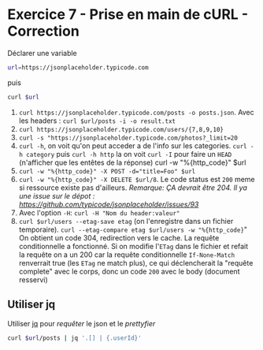 # Exercice 7 - Prise en main de cURL - Correction

Déclarer une variable 

~~~bash
url=https://jsonplaceholder.typicode.com
~~~

puis

~~~bash
curl $url
~~~

1. `curl https://jsonplaceholder.typicode.com/posts -o posts.json`. Avec les headers : `curl $url/posts -i -o result.txt`
2. `curl https://jsonplaceholder.typicode.com/users/{7,8,9,10}`
3. `curl -s "https://jsonplaceholder.typicode.com/photos?_limit=20`
4. `curl -h`, on voit qu'on peut acceder a de l'info sur les categories. `curl -h category` puis `curl -h http`
la on voit `curl -I` pour faire un `HEAD` (n'afficher que les entêtes de la réponse)
curl -w "%{http_code}" $url
6. `curl -w "%{http_code}" -X POST -d="title=Foo" $url`
7. `curl -w "%{http_code}" -X DELETE $url/8`. Le code status est `200` meme si ressource existe pas d'ailleurs. *Remarque: ÇA devrait être 204. Il ya une issue sur le dépot : https://github.com/typicode/jsonplaceholder/issues/93*
8. Avec l'option `-H`: `curl -H "Nom du header:valeur"`
9. `curl $url/users --etag-save etag` (on l'enregistre dans un fichier temporaire). `curl --etag-compare etag $url/users -w "%{http_code}`" On obtient un code 304, redirection vers le cache. La requête conditionnelle a fonctionné. Si on modifie l'`ETag` dans le fichier et refait la requête on a un 200 car la requête conditionnelle `If-None-Match` renverrait true (les `ETag` ne match plus), ce qui déclencherait la "requête complete" avec le corps, donc un code `200` avec le body (document resservi)

## Utiliser jq

Utiliser [jq](https://jqlang.github.io/jq/tutorial/) pour *requêter* le json et le *prettyfier*

~~~bash
curl $url/posts | jq '.[] | {.userId}'
~~~